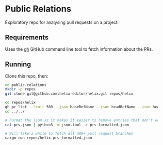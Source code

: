 
# Public Relations

Exploratory repo for analysing pull requests on a project.

## Requirements

Uses the [gh](https://cli.github.com/) GitHub command line tool to fetch information about the PRs.

## Running

Clone this repo, then:

```bash
cd public-relations
mkdir -p repos
git clone git@github.com:helix-editor/helix.git repos/helix

cd repos/helix
gh pr list --limit 500 --json baseRefName --json headRefName --json headRefOid --json headRepository --json headRepositoryOwner --json number --json id > ../../prs.json
cd ../../

# Format the json as it makes it easier to remove entries that don't wory (only two at time of testing)
cat prs.json | python3 -m json.tool  > prs-formatted.json

# Will take a while to fetch all 300+ pull request branches
cargo run repos/helix prs-formatted.json
```


